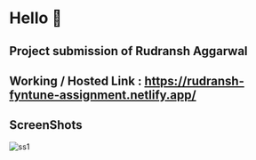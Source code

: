 # Hello 👋

## Project submission of Rudransh Aggarwal

## Working / Hosted Link : https://rudransh-fyntune-assignment.netlify.app/

## ScreenShots

![ss1]('../ss1.png' "ss1.png")

